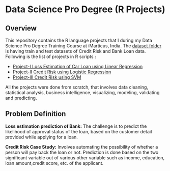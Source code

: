 # Data Science Pro Degree (R Projects)

## Overview

This repository contains the R language projects that I during my Data Science Pro Degree Training Course at iMarticus, India. The [dataset folder](https://github.com/D-Satyajit/iMarticus-Projects/tree/master/Datasets) is having train and test datasets of Credit Risk and Bank Loan data. Following is the list of projects in R scripts :

-  [Project-I Loss Estimation of Car Loan using Linear Regression]()
-  [Project-II Credit Risk using Logistic Regression]()
-  [Project-III Credit Risk using SVM]()

All the projects were done from scratch, that involves data cleaning, statistical analysis, business intelligence, visualizing, modeling, validating and predicting. 

## Problem Definition

**Loss estimation prediction of Bank:** The challenge is to predict the likelihood of approval status of the loan, based on the customer detail provided while applying for a loan.

**Credit Risk Case Study:** Involves automating the possibility of whether a person will pay back the loan or not. Prediction is done based on the two significant variable out of various other variable such as income, education, loan amount,credit score, etc. of the applicant.

